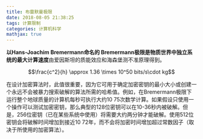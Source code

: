 ```yaml
---
title: 布雷默曼极限
date: 2018-08-05 21:38:25
tags: 计算限制
categories: 计算机科学
mathjax: true
---
```


**以Hans-Joachim Bremermann命名的 Bremermann极限是物质世界中独立系统的最大计算速度**由爱因斯坦的质能效应和海森堡测不准原理得到。

$$\frac{c^2}{h} \approx 1.36 \times 10^50 bits/s\cdot kg$$

在设计加密算法时，此值很重要，因为它可用于确定加密密钥的最小大小或创建一个永远不会被暴力搜索破解的算法所需的哈希值。例如，在Bremermann极限下运行整个地球质量的计算机每秒可执行大约10 75次数学计算。如果假设只使用一个操作可以测试加密密钥，那么典型的128位密钥可以在10-36秒内被破解。但是，256位密钥（已在某些系统中使用）将需要大约两分钟才能破解。使用512位密钥会将破解时间增加到接近10 72年，而不会将加密时间增加超过常数因子（取决于所使用的加密算法）。


